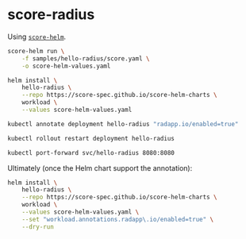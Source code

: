 # score-radius

Using [`score-helm`](https://github.com/score-spec/score-helm).

```bash
score-helm run \
	-f samples/hello-radius/score.yaml \
	-o score-helm-values.yaml
```

```bash
helm install \
	hello-radius \
	--repo https://score-spec.github.io/score-helm-charts \
	workload \
	--values score-helm-values.yaml
```

```bash
kubectl annotate deployment hello-radius "radapp.io/enabled=true"
```

```bash
kubectl rollout restart deployment hello-radius
```

```bash
kubectl port-forward svc/hello-radius 8080:8080
```

Ultimately (once the Helm chart support the annotation):
```bash
helm install \
	hello-radius \
	--repo https://score-spec.github.io/score-helm-charts \
	workload \
	--values score-helm-values.yaml \
	--set "workload.annotations.radapp\.io/enabled=true" \
	--dry-run
```
